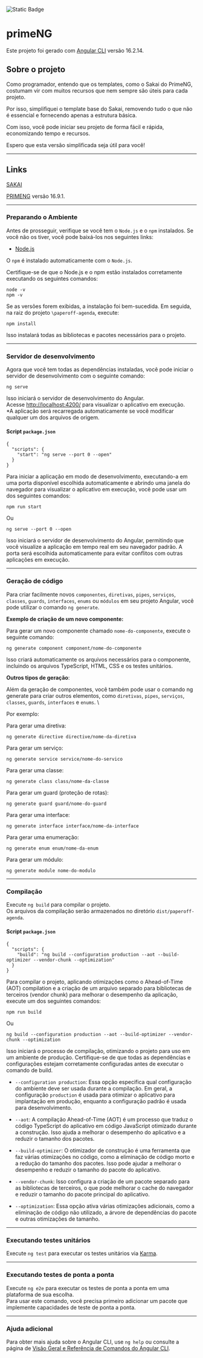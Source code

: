 ![Static Badge](https://img.shields.io/badge/STATUS-EM%20DESENVOLVIMENTO-blue?style=for-the-badge)

# primeNG

Este projeto foi gerado com [Angular CLI](https://github.com/angular/angular-cli) versão 16.2.14.

## Sobre o projeto

Como programador, entendo que os templates, como o Sakai do PrimeNG, costumam vir com muitos recursos que nem sempre são úteis para cada projeto. 

Por isso, simplifiquei o template base do Sakai, removendo tudo o que não é essencial e fornecendo apenas a estrutura básica. 

Com isso, você pode iniciar seu projeto de forma fácil e rápida, economizando tempo e recursos. 

Espero que esta versão simplificada seja útil para você!

-------

## Links 

[SAKAI](https://sakai.primeng.org/)

[PRIMENG](https://www.primefaces.org/primeng-v16-lts/) versão 16.9.1.

-------

### Preparando o Ambiente

Antes de prosseguir, verifique se você tem o `Node.js` e o `npm` instalados. Se você não os tiver, você pode baixá-los nos seguintes links:

- [Node.js](https://nodejs.org/)

O `npm` é instalado automaticamente com o `Node.js`.

Certifique-se de que o Node.js e o npm estão instalados corretamente executando os seguintes comandos:

```
node -v
npm -v
```

Se as versões forem exibidas, a instalação foi bem-sucedida. Em seguida, na raiz do projeto `\paperoff-agenda`, execute:

```
npm install
```
Isso instalará todas as bibliotecas e pacotes necessários para o projeto.

-------

### Servidor de desenvolvimento

Agora que você tem todas as dependências instaladas, você pode iniciar o servidor de desenvolvimento com o seguinte comando:

```
ng serve
```
Isso iniciará o servidor de desenvolvimento do Angular. \
Acesse [http://localhost:4200/](http://localhost:4200/) para visualizar o aplicativo em execução. \
*A aplicação será recarregada automaticamente se você modificar qualquer um dos arquivos de origem.
#### Script `package.json`

```
{
  "scripts": {
    "start": "ng serve --port 0 --open"
  }
}
```
Para iniciar a aplicação em modo de desenvolvimento, executando-a em uma porta disponível escolhida automaticamente e abrindo uma janela do navegador para visualizar o aplicativo em execução, você pode usar um dos seguintes comandos:
```
npm run start 
```
Ou
```
ng serve --port 0 --open
```
Isso iniciará o servidor de desenvolvimento do Angular, permitindo que você visualize a aplicação em tempo real em seu navegador padrão. A porta será escolhida automaticamente para evitar conflitos com outras aplicações em execução.

-------

### Geração de código

Para criar facilmente novos `componentes`, `diretivas`, `pipes`, `serviços`, `classes`, `guards`, `interfaces`, `enums` ou `módulos` em seu projeto Angular, você pode utilizar o comando `ng generate`.

**Exemplo de criação de um novo componente:**

Para gerar um novo componente chamado `nome-do-componente`, execute o seguinte comando:

```  
ng generate component component/nome-do-componente
```
Isso criará automaticamente os arquivos necessários para o componente, incluindo os arquivos TypeScript, HTML, CSS e os testes unitários.

**Outros tipos de geração**:

Além da geração de componentes, você também pode usar o comando ng generate para criar outros elementos, como `diretivas`, `pipes`, `serviços`, `classes`, `guards`, `interfaces` e `enums`. \

Por exemplo:

Para gerar uma diretiva: 
```
ng generate directive directive/nome-da-diretiva
```
Para gerar um serviço:
```
ng generate service service/nome-do-servico
```
Para gerar uma classe: 
```
ng generate class class/nome-da-classe
```
Para gerar um guard (proteção de rotas): 
```
ng generate guard guard/nome-do-guard
```
Para gerar uma interface: 
```
ng generate interface interface/nome-da-interface
```
Para gerar uma enumeração: 
```
ng generate enum enum/nome-da-enum
```
Para gerar um módulo: 
```
ng generate module nome-do-modulo
```
-------

### Compilação

Execute `ng build` para compilar o projeto. \
Os arquivos da compilação serão armazenados no diretório `dist/paperoff-agenda`.

#### Script `package.json`

```
{
  "scripts": {
    "build": "ng build --configuration production --aot --build-optimizer --vendor-chunk --optimization"
  }
}
```
Para compilar o projeto, aplicando otimizações como o Ahead-of-Time (AOT) compilation e a criação de um arquivo separado para bibliotecas de terceiros (vendor chunk) para melhorar o desempenho da aplicação, execute um dos seguintes comandos:
```
npm run build 
```
Ou
```
ng build --configuration production --aot --build-optimizer --vendor-chunk --optimization
```
Isso iniciará o processo de compilação, otimizando o projeto para uso em um ambiente de produção. Certifique-se de que todas as dependências e configurações estejam corretamente configuradas antes de executar o comando de build.


- `--configuration production`: Essa opção especifica qual configuração do ambiente deve ser usada durante a compilação. Em geral, a configuração `production` é usada para otimizar o aplicativo para implantação em produção, enquanto a configuração padrão é usada para desenvolvimento.

- `--aot`: A compilação Ahead-of-Time (AOT) é um processo que traduz o código TypeScript do aplicativo em código JavaScript otimizado durante a construção. Isso ajuda a melhorar o desempenho do aplicativo e a reduzir o tamanho dos pacotes.

- `--build-optimizer`: O otimizador de construção é uma ferramenta que faz várias otimizações no código, como a eliminação de código morto e a redução do tamanho dos pacotes. Isso pode ajudar a melhorar o desempenho e reduzir o tamanho do pacote do aplicativo.

- `--vendor-chunk`: Isso configura a criação de um pacote separado para as bibliotecas de terceiros, o que pode melhorar o cache do navegador e reduzir o tamanho do pacote principal do aplicativo.

- `--optimization`: Essa opção ativa várias otimizações adicionais, como a eliminação de código não utilizado, a árvore de dependências do pacote e outras otimizações de tamanho.

-------

### Executando testes unitários

Execute `ng test` para executar os testes unitários via [Karma](https://karma-runner.github.io).

-------

### Executando testes de ponta a ponta

Execute `ng e2e` para executar os testes de ponta a ponta em uma plataforma de sua escolha. \
Para usar este comando, você precisa primeiro adicionar um pacote que implemente capacidades de teste de ponta a ponta.

-------

### Ajuda adicional

Para obter mais ajuda sobre o Angular CLI, use `ng help` ou consulte a página de [ Visão Geral e Referência de Comandos do Angular CLI](https://angular.io/cli).
